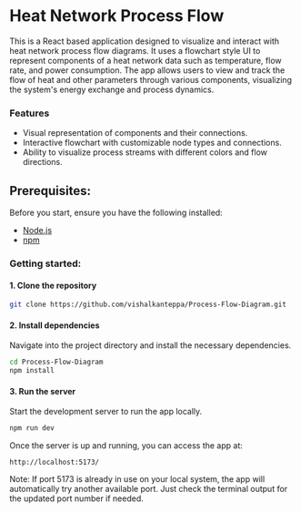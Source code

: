 # Heat Network Process Flow

This is a React based application designed to visualize and interact with heat network process flow diagrams. It uses a flowchart style UI to represent components of a heat network data such as temperature, flow rate, and power consumption. The app allows users to view and track the flow of heat and other parameters through various components, visualizing the system's energy exchange and process dynamics.

### Features

- Visual representation of components and their connections.
- Interactive flowchart with customizable node types and connections.
- Ability to visualize process streams with different colors and flow directions.

## Prerequisites:

Before you start, ensure you have the following installed:
- [Node.js](https://nodejs.org/en/download)
- [npm](https://docs.npmjs.com/downloading-and-installing-node-js-and-npm)

### Getting started:
#### 1. Clone the repository
```bash
git clone https://github.com/vishalkanteppa/Process-Flow-Diagram.git
```

#### 2. Install dependencies
Navigate into the project directory and install the necessary dependencies.
```bash
cd Process-Flow-Diagram
npm install
```

#### 3. Run the server
Start the development server to run the app locally.
```bash
npm run dev
```
Once the server is up and running, you can access the app at:
```
http://localhost:5173/
```
Note: If port 5173 is already in use on your local system, the app will automatically try another available port. Just check the terminal output for the updated port number if needed.

        
